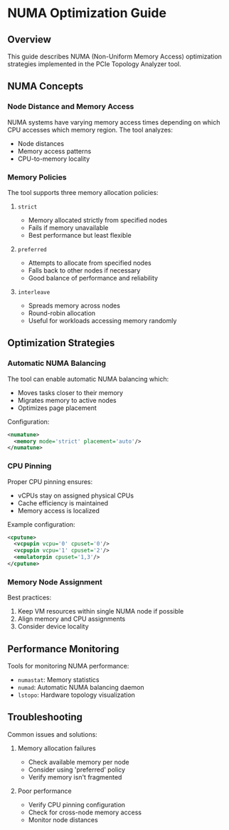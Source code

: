 # NUMA Optimization Guide

## Overview

This guide describes NUMA (Non-Uniform Memory Access) optimization strategies implemented in the PCIe Topology Analyzer tool.

## NUMA Concepts

### Node Distance and Memory Access

NUMA systems have varying memory access times depending on which CPU accesses which memory region. The tool analyzes:
- Node distances
- Memory access patterns
- CPU-to-memory locality

### Memory Policies

The tool supports three memory allocation policies:

1. `strict`
   - Memory allocated strictly from specified nodes
   - Fails if memory unavailable
   - Best performance but least flexible

2. `preferred`
   - Attempts to allocate from specified nodes
   - Falls back to other nodes if necessary
   - Good balance of performance and reliability

3. `interleave`
   - Spreads memory across nodes
   - Round-robin allocation
   - Useful for workloads accessing memory randomly

## Optimization Strategies

### Automatic NUMA Balancing

The tool can enable automatic NUMA balancing which:
- Moves tasks closer to their memory
- Migrates memory to active nodes
- Optimizes page placement

Configuration:
```xml
<numatune>
  <memory mode='strict' placement='auto'/>
</numatune>
```

### CPU Pinning

Proper CPU pinning ensures:
- vCPUs stay on assigned physical CPUs
- Cache efficiency is maintained
- Memory access is localized

Example configuration:
```xml
<cputune>
  <vcpupin vcpu='0' cpuset='0'/>
  <vcpupin vcpu='1' cpuset='2'/>
  <emulatorpin cpuset='1,3'/>
</cputune>
```

### Memory Node Assignment

Best practices:
1. Keep VM resources within single NUMA node if possible
2. Align memory and CPU assignments
3. Consider device locality

## Performance Monitoring

Tools for monitoring NUMA performance:
- `numastat`: Memory statistics
- `numad`: Automatic NUMA balancing daemon
- `lstopo`: Hardware topology visualization

## Troubleshooting

Common issues and solutions:

1. Memory allocation failures
   - Check available memory per node
   - Consider using 'preferred' policy
   - Verify memory isn't fragmented

2. Poor performance
   - Verify CPU pinning configuration
   - Check for cross-node memory access
   - Monitor node distances

